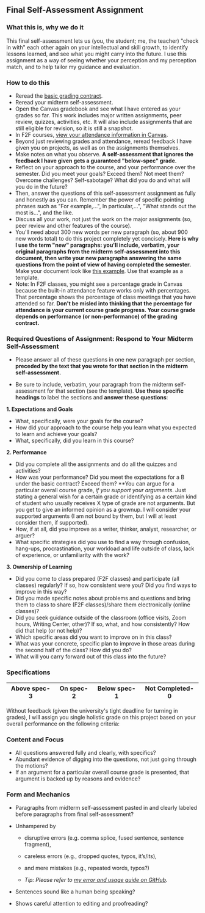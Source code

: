 ## Final Self-Assessment Assignment

### What this is, why we do it

This final self-assessment lets us (you, the student; me, the teacher) "check in with" each other again on your intellectual and skill growth, to identify lessons learned, and see what you might carry into the future. I use this assignment as a way of seeing whether your perception and my perception match, and to help tailor my guidance and evaluation. 

### How to do this

*	Reread the [basic grading contract](https://github.com/drewloewe/grading-contract/blob/master/grading-contract-Summer19-and-later.md).
* Reread your midterm self-assessment.
* 	Open the Canvas gradebook and see what I have entered as your grades so far. This work includes major written assignments, peer review, quizzes, activities, etc. It will also include assignments that are still eligible for revision, so it is still a snapshot.
* In F2F courses, [view your attendance information in Canvas](https://guides.instructure.com/m/4212/l/643081-how-do-i-view-my-roll-call-attendance-report-as-a-student).
*  Beyond just reviewing grades and attendance, reread feedback I have given you on projects, as well as on the assignments themselves.
*  Make notes on what you observe. **A self-assessment that ignores the feedback I have given gets a guaranteed "below-spec" grade.**
*  Reflect on your approach to the course, and your performance over the semester. Did you meet your goals? Exceed them? Not meet them? Overcome challenges? Self-sabotage? What did you do and what will you do in the future?
*  Then, answer the questions of this self-assessment assignment as fully and honestly as you can. Remember the power of specific pointing phrases such as "For example,...", In particular,...", "What stands out the most is...", and the like.
*  Discuss all your work, not just the work on the major assignments (so, peer review and other features of the course). 
*  You'll need about 300 new words per new paragraph (so, about 900 new words total) to do this project completely yet concisely. **Here is why I use the term "new" paragraphs: you'll include, verbatim, your original paragraphs from the midterm self-assessment into this document, then write your new paragraphs answering the same questions from the point of view of having completed the semester.** Make your document look like [this example](https://stedwards.box.com/s/wu1vfvge4rw0jny4avtqvk2xpyo91nbj). Use that example as a template.
* Note: In F2F classes, you might see a percentage grade in Canvas because the built-in attendance feature works only with percentages. That percentage shows the percentage of class meetings that you have attended so far. **Don't be misled into thinking that the percentage for attendance is your current course grade progress. Your course grade depends on performance (or non-performance) of the grading contract.**

### Required Questions of Assignment: Respond to Your Midterm Self-Assessment

*   Please answer all of these questions in one new paragraph per section, **preceded by the text that you wrote for that section in the midterm self-assessment.** 

*   Be sure to include, verbatim, your paragraph from the midterm self-assessment for that section (see the template). **Use these specific headings** to label the sections and **answer these questions**:

**1. Expectations and Goals** 

* 	What, specifically, were your goals for the course? 
* 	How did your approach to the course help you learn what you expected to learn and achieve your goals?
*	What, specifically, did you learn in this course? 


**2. Performance** 

*	Did you complete all the assignments and do all the quizzes and activities? 
* How was your performance? Did you meet the expectations for a B under the basic contract? Exceed them? **You can argue for a particular overall course grade, *if you support your arguments*. Just stating a general wish for a certain grade or identifying as a certain kind of student who usually receives X type of grade are not arguments. But you get to give an informed opinion as a grownup. I will consider your supported arguments (I am not bound by them, but I will at least consider them, if supported).
* How, if at all, did you improve as a writer, thinker, analyst, researcher, or arguer? 
* What specific strategies did you use to find a way through confusion, hang-ups, procrastination, your workload and life outside of class, lack of experience, or unfamiliarity with the work?


**3. Ownership of Learning**

*	Did you come to class prepared (F2F classes) and participate (all classes) regularly? If so, how consistent were you? Did you find ways to improve in this way?
*	Did you made specific notes about problems and questions and bring them to class to share (F2F classes)/share them electronically (online classes)?
* Did you seek guidance outside of the classroom (office visits, Zoom hours, Writing Center, other)? If so, what, and how consistently? How did that help (or not help)?
* Which specific areas did you want to improve on in this class?
* What was your concrete, specific plan to improve in those areas during the second half of the class? How did you do?
* What will you carry forward out of this class into the future? 


### Specifications

| Above spec-3 |  On spec-2 | Below spec-1 | Not Completed-0 |
|------------| --------- |-----------|-----------|

Without feedback (given the university's tight deadline for turning in grades), I will assign you single holistic grade on this project based on your overall performance on the following criteria:

### Content and Focus

*	All questions answered fully and clearly, with specifics?
*  Abundant evidence of digging into the questions, not just going through the motions?
*  If an argument for a particular overall course grade is presented, that argument is backed up by reasons and evidence?

### Form and Mechanics

-	Paragraphs from midterm self-assessment pasted in and clearly labeled before paragraphs from final self-assessment?

-   Unhampered by 

	-	disruptive errors (e.g. comma splice, fused sentence, sentence fragment), 
	- careless errors (e.g., dropped quotes, typos, it’s/its), 
	- and mere mistakes (e.g., repeated words, typos?)

	-	*Tip: Please refer to [my error and usage guide on GitHub](https://github.com/drewloewe/editing-and-formatting-guide/blob/master/advice-on-errors-and-usage.md).*

-   Sentences sound like a human being speaking?

-   Shows careful attention to editing and proofreading? 
